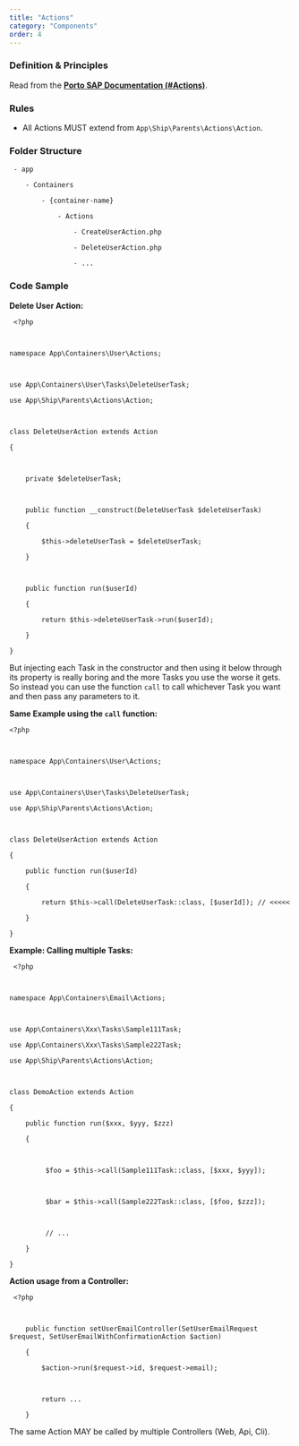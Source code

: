 ```yaml
---
title: "Actions"
category: "Components"
order: 4
---
```


### Definition & Principles

Read from the [**Porto SAP Documentation (#Actions)**](https://github.com/Mahmoudz/Porto#Actions).

### Rules

- All Actions MUST extend from `App\Ship\Parents\Actions\Action`.

### Folder Structure

	 - app

	    - Containers

	        - {container-name}

	            - Actions

	                - CreateUserAction.php

	                - DeleteUserAction.php

	                - ... 

### Code Sample

**Delete User Action:** 

	 <?php

	

	namespace App\Containers\User\Actions;

	

	use App\Containers\User\Tasks\DeleteUserTask;

	use App\Ship\Parents\Actions\Action;

	

	class DeleteUserAction extends Action

	{

	

	    private $deleteUserTask;

	

	    public function __construct(DeleteUserTask $deleteUserTask)

	    {

	        $this->deleteUserTask = $deleteUserTask;

	    }

	

	    public function run($userId)

	    {

	        return $this->deleteUserTask->run($userId);

	    }

	}

But injecting each Task in the constructor and then using it below through its property is really boring and the more Tasks you use the worse it gets. So instead you can use the function `call` to call whichever Task you want and then pass any parameters to it. 

**Same Example using the `call` function:** 

	 

	<?php

	

	namespace App\Containers\User\Actions;

	

	use App\Containers\User\Tasks\DeleteUserTask;

	use App\Ship\Parents\Actions\Action;

	

	class DeleteUserAction extends Action

	{

	    public function run($userId)

	    {

	        return $this->call(DeleteUserTask::class, [$userId]); // <<<<<

	    }

	}

	

	

	 

**Example: Calling multiple Tasks:** 

	 <?php

	

	namespace App\Containers\Email\Actions;

	

	use App\Containers\Xxx\Tasks\Sample111Task;

	use App\Containers\Xxx\Tasks\Sample222Task;

	use App\Ship\Parents\Actions\Action;

	

	class DemoAction extends Action

	{

	    public function run($xxx, $yyy, $zzz)

	    {

	      

	         $foo = $this->call(Sample111Task::class, [$xxx, $yyy]);

	

	         $bar = $this->call(Sample222Task::class, [$foo, $zzz]);

	      

	         // ...

	    }

	}

	 

**Action usage from a Controller:** 

	 <?php

	

	    public function setUserEmailController(SetUserEmailRequest $request, SetUserEmailWithConfirmationAction $action)

	    {

	        $action->run($request->id, $request->email);

	

	        return ...

	    } 

The same Action MAY be called by multiple Controllers (Web, Api, Cli).

